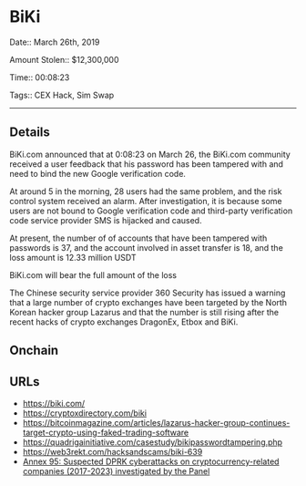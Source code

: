 # BiKi

Date:: March 26th, 2019

Amount Stolen:: $12,300,000

Time:: 00:08:23

Tags:: CEX Hack, Sim Swap

---


## Details

BiKi.com announced that at 0:08:23 on March 26, the BiKi.com community received a user feedback that his password has been tampered with and need to bind the new Google verification code.

At around 5 in the morning, 28 users had the same problem, and the risk control system received an alarm. After investigation, it is because some users are not bound to Google verification code and third-party verification code service provider SMS is hijacked and caused. 

At present, the number of of accounts that have been tampered with passwords is 37, and the account involved in asset transfer is 18, and the loss amount is 12.33 million USDT

BiKi.com will bear the full amount of the loss

The Chinese security service provider 360 Security has issued a warning that a large number of crypto exchanges have been targeted by the North Korean hacker group Lazarus and that the number is still rising after the recent hacks of crypto exchanges DragonEx, Etbox and BiKi.


## Onchain



## URLs

- https://biki.com/
- https://cryptoxdirectory.com/biki
- https://bitcoinmagazine.com/articles/lazarus-hacker-group-continues-target-crypto-using-faked-trading-software
- https://quadrigainitiative.com/casestudy/bikipasswordtampering.php
- https://web3rekt.com/hacksandscams/biki-639
- [Annex 95: Suspected DPRK cyberattacks on cryptocurrency-related companies (2017-2023) investigated by the Panel](../pdfs/2024-03-07_UN-Security-Council_s-2024-215.pdf)
